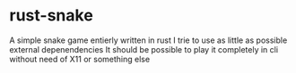 # rust-snake
A simple snake game entierly written in rust
I trie to use as little as possible external depenendencies
It should be possible to play it completely in cli without need of X11 or something else 
